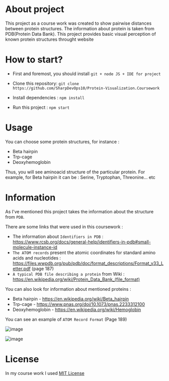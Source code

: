 # About project
This project as a course work was created to show pairwise distances between protein structures. The information about protein is taken from PDB(Protein Data Bank). 
This project provides basic visual perception of known protein structures throught website


# How to start?
* First and foremost, you should install `git + node JS + IDE for project`

* Clone this repository:
`git clone https://github.com/SharpDevOps10/Protein-Visualization.Coursework`
* Install dependencies : `npm install`
* Run this project : `npm start`

# Usage

You can choose some protein structures, for instance : 
* Beta hairpin
* Trp-cage
* Deoxyhemoglobin

Thus, you will see aminoacid structure of the particular protein. For example, for Beta hairpin it can be : Serine, Tryptophan, Threonine... etc

# Information
As I've mentioned this project takes the information about the structure from `PDB`.

There are some links that were used in this coursework : 
* The information about `Identifiers in PDB` : https://www.rcsb.org/docs/general-help/identifiers-in-pdb#small-molecule-instance-id
* `The ATOM records` present the atomic coordinates for standard amino acids and nucleotides : https://files.wwpdb.org/pub/pdb/doc/format_descriptions/Format_v33_Letter.pdf (page 187)
* `A typical PDB file describing a protein` from Wiki : https://en.wikipedia.org/wiki/Protein_Data_Bank_(file_format)

You can also look for information about mentioned proteins :
*  Beta hairpin - https://en.wikipedia.org/wiki/Beta_hairpin
*  Trp-cage - https://www.pnas.org/doi/10.1073/pnas.2233312100
*  Deoxyhemoglobin - https://en.wikipedia.org/wiki/Hemoglobin

You can see an example of `ATOM Record Format` (Page 189)

![image](https://github.com/SharpDevOps10/Protein-Visualization.Coursework/assets/71943754/f9e2419f-8572-4c4d-9e47-785b605f5d54)

![image](https://github.com/SharpDevOps10/Protein-Visualization.Coursework/assets/71943754/b40f9fe6-633d-4ea6-be9d-5aa8f26c3e9c)

# License
In my course work I used [MIT License](https://github.com/SharpDevOps10/Protein-Visualization.Coursework/blob/master/LICENSE)


